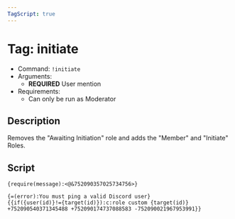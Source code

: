 ```yaml
---
TagScript: true
---
```


# Tag: initiate
- Command: `!initiate`
- Arguments: 
  - **REQUIRED** User mention
- Requirements:
  - Can only be run as Moderator


## Description

Removes the "Awaiting Initiation" role and adds the "Member" and "Initiate" Roles.

## Script

```
{require(message):<@&752090357025734756>}

{=(error):You must ping a valid Discord user}
{{if({user(id)}!={target(id)}):c:role custom {target(id)} +752090540371345488 +752090174737088583 -752090021967953991}}
```
